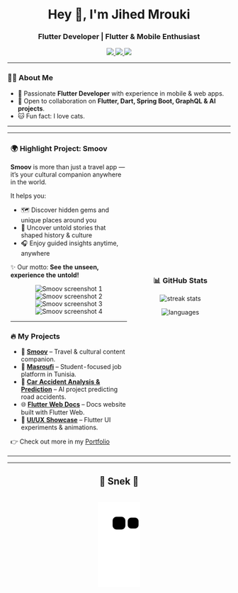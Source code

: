 <h1 align="center">Hey 👋, I'm Jihed Mrouki</h1>
<h3 align="center">Flutter Developer | Flutter & Mobile Enthusiast</h3>

<p align="center">
  <a href="https://twitter.com/jihedmroukidev">
    <img src="https://img.shields.io/twitter/follow/jihedmroukidev?logo=twitter&style=for-the-badge" />
  </a>
  <a href="https://linkedin.com/in/jihed-mrouki">
    <img src="https://img.shields.io/badge/LinkedIn-blue?style=for-the-badge&logo=linkedin&logoColor=white" />
  </a>
  <a href="mailto:jihed.mrouki@gmail.com">
    <img src="https://img.shields.io/badge/Email-D14836?style=for-the-badge&logo=gmail&logoColor=white" />
  </a>
</p>

---

### 👨‍💻 About Me
- 🚀 Passionate **Flutter Developer** with experience in mobile & web apps.  
- 👯 Open to collaboration on **Flutter, Dart, Spring Boot, GraphQL & AI projects**.  
- 🐱 Fun fact: I love cats.  

---

<table>
<tr>
<td width="55%">

### 🌍 Highlight Project: **Smoov**
**Smoov** is more than just a travel app — it’s your cultural companion anywhere in the world.  

It helps you:  
- 🗺️ Discover hidden gems and unique places around you  
- 📖 Uncover untold stories that shaped history & culture  
- 🎧 Enjoy guided insights anytime, anywhere  

✨ Our motto: **See the unseen, experience the untold!**  

<p align="center">
  <img src="https://play-lh.googleusercontent.com/ygJYC7gOcC1dj490jSdSMeDNUDaeUokYHF6sZsw-2Qtym0TvdmeSRLD2UjfDnMy4AQ=w5120-h2880-rw" alt="Smoov screenshot 1" width="200" />
  <img src="https://play-lh.googleusercontent.com/XdKTz6tFSXNSIqiUQIGAar46SZQVjLXT9TFzfr3xmTm7BiTuhkjR9XLccevE5NFJ1ROM=w5120-h2880-rw" alt="Smoov screenshot 2" width="200" />
  <img src="https://play-lh.googleusercontent.com/o2xwrEgMvmgaRuvuPaUkXfZckR6Mg7fx1Dlyp7Z71LcquKy4iC2PqRgs_w_95CIpeZty=w5120-h2880-rw" alt="Smoov screenshot 3" width="200" />
  <img src="https://play-lh.googleusercontent.com/2lkzalYv0uI4JfrGhPWuBIXmNShGePF9p_eqaikdZaJPkgaHsUTfT9PoAeYRAM3AGf9M=w5120-h2880-rw" alt="Smoov screenshot 4" width="200" />
</p>

---

### 🔥 My Projects
- 📱 <a href="https://github.com/placeholder">**Smoov**</a> – Travel & cultural content companion.  
- 💼 <a href="https://github.com/placeholder">**Masroufi**</a> – Student-focused job platform in Tunisia.  
- 🤖 <a href="https://github.com/placeholder">**Car Accident Analysis & Prediction**</a> – AI project predicting road accidents.  
- 🌐 <a href="https://github.com/placeholder">**Flutter Web Docs**</a> – Docs website built with Flutter Web.  
- 🎨 <a href="https://github.com/placeholder">**UI/UX Showcase**</a> – Flutter UI experiments & animations.  

👉 Check out more in my [Portfolio](https://github.com/JihedMrouki?tab=repositories)

</td>
<td width="45%" align="center">

### 📊 GitHub Stats
<p>
  <img src="https://github-readme-streak-stats.herokuapp.com/?user=JihedMrouki&theme=tokyonight" alt="streak stats" width="350" height="180"/>
</p>

<p>
  <img src="https://github-readme-stats.vercel.app/api/top-langs/?username=JihedMrouki&layout=compact&theme=tokyonight" alt="languages" width="350" height="180"/>
</p>

</td>
</tr>
</table>

---

<div align="center">
  <h2>🐍 Snek 🐍</h2>
  <br>
  <img alt="snake eating my contributions" src="https://github.com/JihedMrouki/JihedMrouki/blob/output/github-contribution-grid-snake.svg" />
  <br><br><br>
</div>

